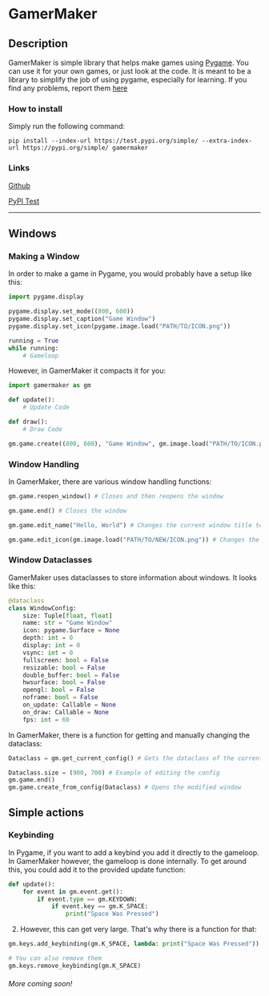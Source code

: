 # GamerMaker
## Description

GamerMaker is simple library that helps make games using [Pygame](https://www.pygame.org/). You can use it for your own games, or just look at the code. It is meant to be a library to simplify the job of using pygame, especially for learning. If you find any problems, report them [here](https://github.com/vincydoodle/GamerMaker/issues)

### How to install
Simply run the following command:
```commandline
pip install --index-url https://test.pypi.org/simple/ --extra-index-url https://pypi.org/simple/ gamermaker
```

### Links
[Github](https://github.com/vincydoodle/GamerMaker)

[PyPI Test](https://test.pypi.org/project/gamermaker/)

___
## Windows
### Making a Window

In order to make a game in Pygame, you would probably have a setup like this:

```python
import pygame.display

pygame.display.set_mode((800, 600))
pygame.display.set_caption("Game Window")
pygame.display.set_icon(pygame.image.load("PATH/TO/ICON.png"))

running = True
while running:
    # Gameloop
```

However, in GamerMaker it compacts it for you:
```python
import gamermaker as gm

def update():
    # Update Code

def draw():
    # Draw Code

gm.game.create((800, 600), "Game Window", gm.image.load("PATH/TO/ICON.png"), on_update = update, on_draw = draw)
```

### Window Handling

In GamerMaker, there are various window handling functions:
```python
gm.game.reopen_window() # Closes and then reopens the window

gm.game.end() # Closes the window

gm.game.edit_name("Hello, World") # Changes the current window title to the given one

gm.game.edit_icon(gm.image.load("PATH/TO/NEW/ICON.png")) # Changes the current window icon to the given one
```

### Window Dataclasses

GamerMaker uses dataclasses to store information about windows. It looks like this:
```python
@dataclass
class WindowConfig:
    size: Tuple[float, float]
    name: str = "Game Window"
    icon: pygame.Surface = None
    depth: int = 0
    display: int = 0
    vsync: int = 0
    fullscreen: bool = False
    resizable: bool = False
    double_buffer: bool = False
    hwsurface: bool = False
    opengl: bool = False
    noframe: bool = False
    on_update: Callable = None
    on_draw: Callable = None
    fps: int = 60
```
In GamerMaker, there is a function for getting and manually changing the dataclass:
```python
Dataclass = gm.get_current_config() # Gets the dataclass of the current window

Dataclass.size = (900, 700) # Example of editing the config
gm.game.end()
gm.game.create_from_config(Dataclass) # Opens the modified window
```

## Simple actions
### Keybinding
In Pygame, if you want to add a keybind you add it directly to the gameloop. In GamerMaker however, the gameloop is done internally. To get around this, you could add it to the provided update function:
```python
def update():
    for event in gm.event.get():
        if event.type == gm.KEYDOWN:
            if event.key == gm.K_SPACE:
                print("Space Was Pressed")
```

2. However, this can get very large. That's why there is a function for that:
```python
gm.keys.add_keybinding(gm.K_SPACE, lambda: print("Space Was Pressed"))

# You can also remove them
gm.keys.remove_keybinding(gm.K_SPACE)
```

###### More coming soon!

<!--
## Sprites
### Normal Sprites
### Sprites With Gravity
### Rigid Bodies
### Soft Bodies
-->